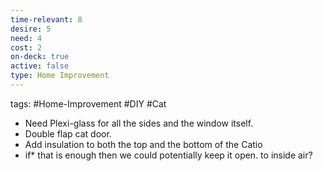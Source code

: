 ```yaml
---
time-relevant: 8
desire: 5
need: 4
cost: 2
on-deck: true
active: false
type: Home Improvement
---
```

tags: #Home-Improvement #DIY #Cat

- Need Plexi-glass for all the sides and the window itself.
- Double flap cat door.
- Add insulation to both the top and the bottom of the Catio
- if* that is enough then we could potentially keep it open. to inside air?